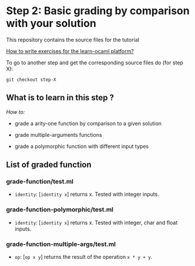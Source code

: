#  Step 2: Basic grading by comparison with your solution

This repository contains the source files for the tutorial

[How to write exercises for the learn-ocaml platform?](https://github.com/ocaml-sf/learn-ocaml/blob/master/docs/howto-write-exercises.md)

To go to another step and get the corresponding source files do (for step X):
```
git checkout step-X
```

## What is to learn in this step ?

*How to:*

* grade a arity-one function by comparison to a given solution

* grade multiple-arguments functions

* grade a polymorphic function with different input types

## List of graded function 

### grade-function/test.ml

* `identity`: [`identity x`] returns x. Tested with integer inputs.

### grade-function-polymorphic/test.ml

* `identity`: [`identity x`] returns x. Tested with integer, char and float inputs.

### grade-function-multiple-args/test.ml

* `op`: [`op x y`] returns the result of the operation `x * y + y`.


